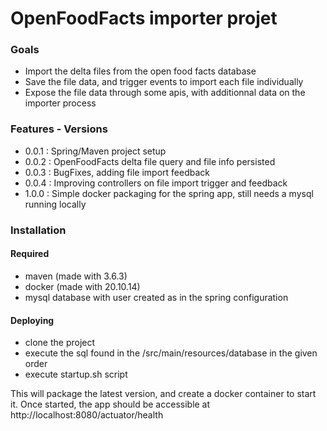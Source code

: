 # OpenFoodFacts importer projet

### Goals

- Import the delta files from the open food facts database
- Save the file data, and trigger events to import each file individually
- Expose the file data through some apis, with additionnal data on the importer process 

### Features - Versions

- 0.0.1 : Spring/Maven project setup
- 0.0.2 : OpenFoodFacts delta file query and file info persisted
- 0.0.3 : BugFixes, adding file import feedback
- 0.0.4 : Improving controllers on file import trigger and feedback
- 1.0.0 : Simple docker packaging for the spring app, still needs a mysql running locally

### Installation

#### Required 
- maven (made with 3.6.3)
- docker (made with 20.10.14)
- mysql database with user created as in the spring configuration

#### Deploying
- clone the project
- execute the sql found in the /src/main/resources/database in the given order
- execute startup.sh script

This will package the latest version, and create a docker container to start it. 
Once started, the app should be accessible at http://localhost:8080/actuator/health


